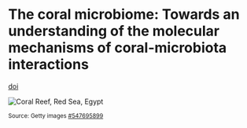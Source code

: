 # The coral microbiome: Towards an understanding of the molecular mechanisms of coral-microbiota interactions

[doi](https://doi.org/10.1093/femsre/fuad005)

![Coral Reef, Red Sea, Egypt](https://media.gettyimages.com/id/547695899/photo/reef-scene.jpg?s=1024x1024&w=gi&k=20&c=ocQMEYISLFD4waMCXWRo9spZqqzOMOnKAsjusafx0bo=)

<sub>Source: Getty images [#547695899](https://www.gettyimages.com/detail/photo/reef-scene-royalty-free-image/547695899?adppopup=true)</sub>
